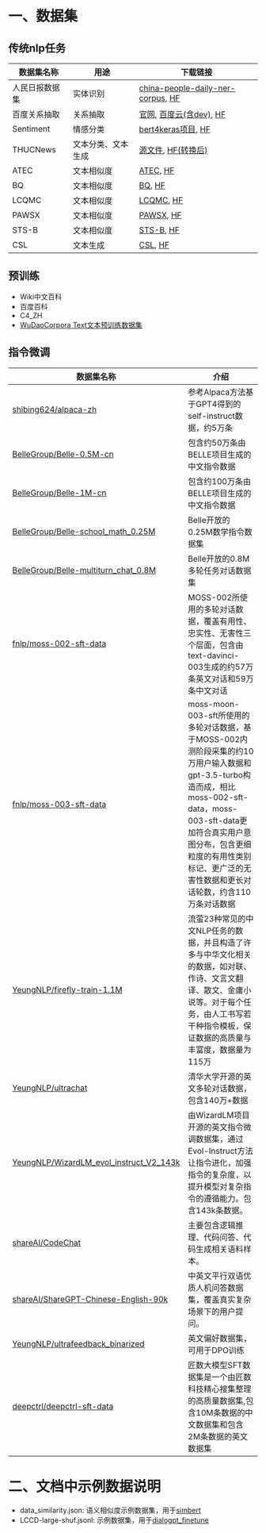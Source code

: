# 一、数据集

## 传统nlp任务
| 数据集名称     | 用途               | 下载链接                                       |
| ---------------- | -------------------- | ------------------------------------------ |
| 人民日报数据集 | 实体识别           | [china-people-daily-ner-corpus](http://s3.bmio.net/kashgari/china-people-daily-ner-corpus.tar.gz), [HF](https://huggingface.co/datasets/Tongjilibo/china-people-daily-ner-corpus)|
| 百度关系抽取   | 关系抽取           | [官网](http://ai.baidu.com/broad/download?dataset=sked), [百度云(含dev)](https://pan.baidu.com/s/1aWXDkJkiMegzvwZ1XsuO2Q?pwd=5945), [HF](https://huggingface.co/datasets/Tongjilibo/BD_Knowledge_Extraction)|
| Sentiment      | 情感分类           | [bert4keras项目](https://github.com/bojone/bert4keras/blob/master/examples/datasets/sentiment.zip), [HF](https://huggingface.co/datasets/Tongjilibo/sentiment) |
| THUCNews       | 文本分类、文本生成 | [源文件](http://thuctc.thunlp.org/#%E4%B8%AD%E6%96%87%E6%96%87%E6%9C%AC%E5%88%86%E7%B1%BB%E6%95%B0%E6%8D%AE%E9%9B%86THUCNews), [HF(转换后)](https://huggingface.co/datasets/Tongjilibo/THUCNews) |
| ATEC           | 文本相似度         | [ATEC](https://github.com/IceFlameWorm/NLP_Datasets/tree/master/ATEC), [HF](https://huggingface.co/datasets/Tongjilibo/ATEC)                                                           |
| BQ             | 文本相似度         | [BQ](http://icrc.hitsz.edu.cn/info/1037/1162.htm), [HF](https://huggingface.co/datasets/Tongjilibo/BQ) |
| LCQMC          | 文本相似度         | [LCQMC](http://icrc.hitsz.edu.cn/Article/show/171.html), [HF](https://huggingface.co/datasets/Tongjilibo/LCQMC)|
| PAWSX          | 文本相似度         | [PAWSX](https://arxiv.org/abs/1908.11828), [HF](https://huggingface.co/datasets/Tongjilibo/PAWSX)|
| STS-B          | 文本相似度         | [STS-B](https://github.com/pluto-junzeng/CNSD), [HF](https://huggingface.co/datasets/Tongjilibo/STS-B)|
| CSL            | 文本生成           | [CSL](https://github.com/CLUEbenchmark/CLGE), [HF](https://huggingface.co/datasets/Tongjilibo/CSL)|

## 预训练
- Wiki中文百科
- 百度百科
- C4_ZH
- [WuDaoCorpora Text文本预训练数据集](https://data.baai.ac.cn/details/WuDaoCorporaText)


## 指令微调
| 数据集名称     | 介绍               |
| ---------------- | -------------------- |
|[shibing624/alpaca-zh](https://huggingface.co/datasets/shibing624/alpaca-zh)|参考Alpaca方法基于GPT4得到的self-instruct数据，约5万条|
|[BelleGroup/Belle-0.5M-cn](https://huggingface.co/datasets/BelleGroup/train_0.5M_CN)|包含约50万条由BELLE项目生成的中文指令数据||
|[BelleGroup/Belle-1M-cn](https://huggingface.co/datasets/BelleGroup/train_1M_CN)| 包含约100万条由BELLE项目生成的中文指令数据|
|[BelleGroup/Belle-school_math_0.25M](https://huggingface.co/datasets/BelleGroup/school_math_0.25M)| Belle开放的0.25M数学指令数据集|
|[BelleGroup/Belle-multiturn_chat_0.8M](https://huggingface.co/datasets/BelleGroup/multiturn_chat_0.8M)| Belle开放的0.8M多轮任务对话数据集|
|[fnlp/moss-002-sft-data](https://huggingface.co/datasets/fnlp/moss-002-sft-data)|MOSS-002所使用的多轮对话数据，覆盖有用性、忠实性、无害性三个层面，包含由text-davinci-003生成的约57万条英文对话和59万条中文对话|
|[fnlp/moss-003-sft-data](https://huggingface.co/datasets/fnlp/moss-003-sft-data)|moss-moon-003-sft所使用的多轮对话数据，基于MOSS-002内测阶段采集的约10万用户输入数据和gpt-3.5-turbo构造而成，相比moss-002-sft-data，moss-003-sft-data更加符合真实用户意图分布，包含更细粒度的有用性类别标记、更广泛的无害性数据和更长对话轮数，约含110万条对话数据|
|[YeungNLP/firefly-train-1.1M](https://huggingface.co/datasets/YeungNLP/firefly-train-1.1M)|流萤23种常见的中文NLP任务的数据，并且构造了许多与中华文化相关的数据，如对联、作诗、文言文翻译、散文、金庸小说等。对于每个任务，由人工书写若干种指令模板，保证数据的高质量与丰富度，数据量为115万|
|[YeungNLP/ultrachat](https://huggingface.co/datasets/YeungNLP/ultrachat)|清华大学开源的英文多轮对话数据，包含140万+数据|
|[YeungNLP/WizardLM_evol_instruct_V2_143k](https://huggingface.co/datasets/YeungNLP/WizardLM_evol_instruct_V2_143k) | 由WizardLM项目开源的英文指令微调数据集，通过Evol-Instruct方法让指令进化，加强指令的复杂度，以提升模型对复杂指令的遵循能力。包含143k条数据。|
|[shareAI/CodeChat](https://huggingface.co/datasets/shareAI/CodeChat)      | 主要包含逻辑推理、代码问答、代码生成相关语料样本。 |
|[shareAI/ShareGPT-Chinese-English-90k](https://huggingface.co/datasets/shareAI/ShareGPT-Chinese-English-90k)     | 中英文平行双语优质人机问答数据集，覆盖真实复杂场景下的用户提问。|
|[YeungNLP/ultrafeedback_binarized](https://huggingface.co/datasets/YeungNLP/ultrafeedback_binarized)      | 英文偏好数据集，可用于DPO训练   |
|[deepctrl/deepctrl-sft-data](https://www.modelscope.cn/datasets/deepctrl/deepctrl-sft-data/summary)|匠数大模型SFT数据集是一个由匠数科技精心搜集整理的高质量数据集,包含10M条数据的中文数据集和包含2M条数据的英文数据集|

# 二、文档中示例数据说明
- data_similarity.json: 语义相似度示例数据集，用于[simbert](https://github.com/Tongjilibo/bert4torch/blob/master/examples/seq2seq/task_seq2seq_simbert.py)
- LCCD-large-shuf.jsonl: 示例数据集，用于[dialogpt_finetune](https://github.com/Tongjilibo/bert4torch/blob/master/examples/seq2seq/task_dialogpt_finetune.py)
